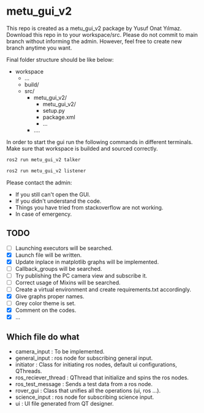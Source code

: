 # metu_gui_v2

This repo is created as a metu_gui_v2 package by Yusuf Onat Yılmaz.
Download this repo in to your workspace/src. Please do not commit to main branch without informing the admin. However, feel free to create new branch anytime you want. <br />

Final folder structure should be like below:
- workspace
  - ...
  - build/
  - src/
    - metu_gui_v2/
      - metu_gui_v2/
      - setup.py
      - package.xml
      - ...
    - ....

In order to start the gui run the following commands in different terminals. Make sure that workspace is builded and sourced correctly.

```bash
ros2 run metu_gui_v2 talker
```

```bash
ros2 run metu_gui_v2 listener
```

Please contact the admin:
* If you still can't open the GUI.
* If you didn't understand the code.
* Things you have tried from stackoverflow are not working.
* In case of emergency.


## TODO
- [ ] Launching executors will be searched.
- [x] Launch file will be written.
- [x] Update inplace in matplotlib graphs will be implemented.
- [ ] Callback_groups will be searched.
- [ ] Try publishing the PC camera view and subscribe it.
- [ ] Correct usage of Mixins will be searched.
- [ ] Create a virtual environment and create requirements.txt accordingly.
- [x] Give graphs proper names.
- [ ] Grey color theme is set.
- [x] Comment on the codes.
- [x] ...

## Which file do what
* camera_input : To be implemented.
* general_input : ros node for subscribing general input.
* initiator : Class for initiating ros nodes, default ui configurations, QThreads.
* ros_reciever_thread : QThread that initialize and spins the ros nodes.
* ros_test_message : Sends a test data from a ros node.
* rover_gui : Class that unifies all the operations (ui, ros ...).
* science_input : ros node for subscribing science input.
* ui : UI file generated from QT designer.
